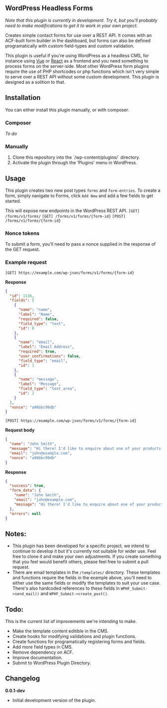 ## WordPress Headless Forms

*Note that this plugin is currently in development. Try it, but you'll probably need to make modifications to get it to work in your own project.*

Creates simple contact forms for use over a REST API. It comes with an ACF-built form builder in the dashboard, but forms can also be defined programatically with custom field-types and custom validation.

This plugin is useful if you're using WordPress as a headless CMS, for instance using [Vue](https://github.com/vuejs/vue) or [React](https://github.com/facebook/react) as a frontend and you need something to process forms on the server-side. Most other WordPress form plugins require the use of PHP shortcodes or php functions which isn't very simple to serve over a REST API without some custom development. This plugin is designed as a solition to that.

## Installation

You can either install this plugin manually, or with composer.

### Composer
*To do*

### Manually
1. Clone this repository into the \`/wp-content/plugins/\` directory.
1. Activate the plugin through the 'Plugins' menu in WordPress.

## Usage
This plugin creates two new post types `forms` and `form-entries`. To create a form, simply navigate to Forms, click `Add New` and add a few fields to get started.

This will expose new endpoints in the WordPress REST API.
`[GET] /forms/v1/forms/`
`[GET] /forms/v1/forms/{form-id}`
`[POST] /forms/v1/forms/{form-id}`

### Nonce tokens
To submit a form, you'll need to pass a nonce supplied in the response of the GET request.

### Example request

`[GET] https://example.com/wp-json/forms/v1/forms/{form-id}`

**Response**

```json
{
  "id": 1136,
  "fields": [
    {
      "name": "name",
      "label": "Name",
      "required": false,
      "field_type": "text",
      "id": 0
    },
    {
      "name": "email",
      "label": "Email Address",
      "required": true,
      "user_confirmations": false,
      "field_type": "email",
      "id": 1
    },
    {
      "name": "message",
      "label": "Message",
      "field_type": "text_area",
      "id": 2
    }
  ],
  "nonce": "a96bbc99db"
}
```

`[POST] https://example.com/wp-json/forms/v1/forms/{form-id}`

**Request body**

```json
{
  "name": "John Smith",
  "message": "Hi there! I'd like to enquire about one of your products.",
  "email": "john@example.com",
  "nonce": "a96bbc99db"
}
```

**Response**
```json
{
  "success": true,
  "form_data": {
    "name": "John Smith",
    "email": "john@example.com",
    "message": "Hi there! I'd like to enquire about one of your products."
  },
  "errors": null
}
```

## Notes:
* This plugin has been developed for a specific project, we intend to continue to develop it but it's currently not suitable for wider use. Feel free to clone it and make your own adjustments. If you create something that you feel would benefit others, please feel free to submit a pull request.
* There are email templates in the `/templates/` directory. These templates and functions require the fields in the example above, you'll need to either use the same fields or modify the templates to suit your use case. There's also hardcoded references to these fields in `WPHF_Submit->send_mail()` and `WPHF_Submit->create_post()`.

## Todo:
This is the current list of improvements we're intending to make.
* Make the template content editible in the CMS.
* Create hooks for modifying validations and plugin functions.
* Create functions for programatically registering forms and fields.
* Add more field types in CMS.
* Remove dependency on ACF.
* Improve documentation.
* Submit to WordPress Plugin Directory.

## Changelog
**0.0.1-dev**
* Initial development version of the plugin.
